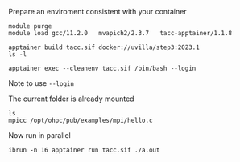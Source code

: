 Prepare an enviroment consistent with your container
```
module purge
module load gcc/11.2.0   mvapich2/2.3.7   tacc-apptainer/1.1.8
```


```
apptainer build tacc.sif docker://uvilla/step3:2023.1
ls -l
```

```
apptainer exec --cleanenv tacc.sif /bin/bash --login
```
Note to use `--login`

The current folder is already mounted
```
ls
mpicc /opt/ohpc/pub/examples/mpi/hello.c
```

Now run in parallel
```
ibrun -n 16 apptainer run tacc.sif ./a.out
```


